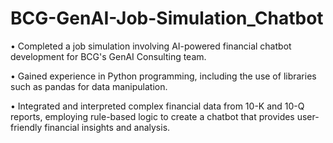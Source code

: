 # BCG-GenAI-Job-Simulation_Chatbot

• Completed a job simulation involving AI-powered financial chatbot development for 
BCG's GenAI Consulting team. 

• Gained experience in Python programming, including the use of libraries such as 
pandas for data manipulation. 

• Integrated and interpreted complex financial data from 10-K and 10-Q reports, 
employing rule-based logic to create a chatbot that provides user-friendly financial 
insights and analysis.
